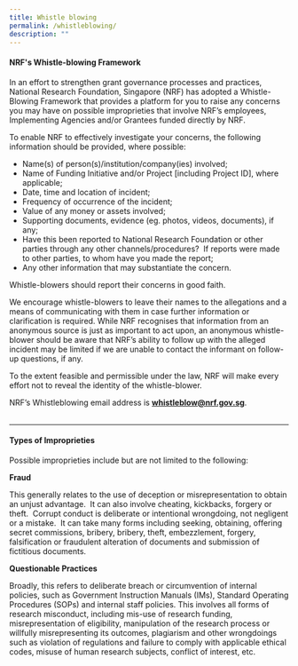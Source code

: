 ```yaml
---
title: Whistle blowing
permalink: /whistleblowing/
description: ""
---
```

#### NRF's Whistle-blowing Framework

In an effort to strengthen grant governance processes and practices, National Research Foundation, Singapore (NRF) has adopted a Whistle-Blowing Framework that provides a platform for you to raise any concerns you may have on possible improprieties that involve NRF’s employees, Implementing Agencies and/or Grantees funded directly by NRF.  
  
To enable NRF to effectively investigate your concerns, the following information should be provided, where possible:  
  
* Name(s) of person(s)/institution/company(ies) involved;&nbsp;  
* Name of Funding Initiative and/or Project \[including Project ID\], where applicable;  
* Date, time and location of incident;&nbsp;  
* Frequency of occurrence of the incident;  
* Value of any money or assets involved;&nbsp;  
* Supporting documents, evidence (eg. photos, videos, documents), if any;  
* Have this been reported to National Research Foundation or other parties through any other channels/procedures?&nbsp; If reports were made to other parties, to whom have you made the report;  
* Any other information that may substantiate the concern.  
  
Whistle-blowers should report their concerns in good faith.&nbsp;  
  
We encourage whistle-blowers to leave their names to the allegations and a means of communicating with them in case further information or clarification is required. While NRF recognises that information from an anonymous source is just as important to act upon, an anonymous whistle-blower should be aware that NRF’s ability to follow up with the alleged incident may be limited if we are unable to contact the informant on follow-up questions, if any.  
  
To the extent feasible and permissible under the law, NRF will make every effort not to reveal the identity of the whistle-blower.  
  
NRF’s Whistleblowing email address is  **[whistleblow@nrf.gov.sg](mailto:whistleblow@nrf.gov.sg)**.
<br>
<br>

---

#### Types of Improprieties

Possible improprieties include but are not limited to the following:  
  
**Fraud**

This generally relates to the use of deception or misrepresentation to obtain an unjust advantage.&nbsp; It can also involve cheating, kickbacks, forgery or theft.&nbsp; Corrupt conduct is deliberate or intentional wrongdoing, not negligent or a mistake.&nbsp; It can take many forms including seeking, obtaining, offering secret commissions, bribery, bribery, theft, embezzlement, forgery, falsification or fraudulent alteration of documents and submission of fictitious documents.  
  
**Questionable Practices**

Broadly, this refers to deliberate breach or circumvention of internal policies, such as Government Instruction Manuals (IMs), Standard Operating Procedures (SOPs) and internal staff policies. This involves all forms of research misconduct, including mis-use of research funding, misrepresentation of eligibility, manipulation of the research process or willfully misrepresenting its outcomes, plagiarism and other wrongdoings such as violation of regulations and failure to comply with applicable ethical codes, misuse of human research subjects, conflict of interest, etc.